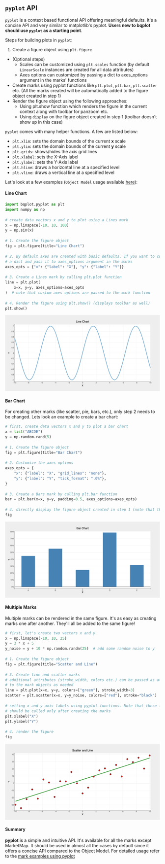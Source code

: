 ## `pyplot` API

`pyplot` is a context based functional API offering meaningful defaults. It's a concise API and very similar to matplotlib's pyplot. __Users new to bqplot should use `pyplot` as a starting point__. 

Steps for building plots in `pyplot`:

1. Create a figure object using `plt.figure`
* (Optional steps)
    * Scales can be customized using `plt.scales` function (by default `LinearScale` instances are created for all data attributes)
    * Axes options can customized by passing a dict to axes_options argument in the marks' functions
* Create marks using pyplot functions like `plt.plot`, `plt.bar`, `plt.scatter` etc. (All the marks created will be automatically added to the figure object created in step 1)
* Render the figure object using the following approaches:
    * Using plt.show function which renders the figure in the current context along with toolbar for panzoom etc.
    * Using `display` on the figure object created in step 1 (toolbar doesn't show up in this case)

`pyplot` comes with many helper functions. A few are listed below:

* `plt.xlim`: sets the domain bounds of the current __x__ scale
* `plt.ylim`: sets the domain bounds of the current __y__ scale
* `plt.grids`: shows/hides the axis grid lines
* `plt.xlabel`: sets the X-Axis label
* `plt.ylabel`: sets the Y-Axis label
* `plt.hline`: draws a horizontal line at a specified level
* `plt.vline`: draws a vertical line at a specified level

Let's look at a few examples (`Object Model` usage available [here](object-model.md)):

#### Line Chart

```py
import bqplot.pyplot as plt
import numpy as np

# create data vectors x and y to plot using a Lines mark
x = np.linspace(-10, 10, 100)
y = np.sin(x)

# 1. Create the figure object
fig = plt.figure(title="Line Chart")

# 2. By default axes are created with basic defaults. If you want to customize the axes create
# a dict and pass it to axes_options argument in the marks
axes_opts = {"x": {"label": "X"}, "y": {"label": "Y"}}

# 3. Create a Lines mark by calling plt.plot function
line = plt.plot(
    x=x, y=y, axes_options=axes_opts
)  # note that custom axes options are passed to the mark function

# 4. Render the figure using plt.show() (displays toolbar as well)
plt.show()
```
![plot](../assets/images/pyplot-image1.png)

#### Bar Chart

For creating other marks (like scatter, pie, bars, etc.), only step 2 needs to be changed. Lets look an example to create a bar chart:
```py  hl_lines="15"
# first, create data vectors x and y to plot a bar chart
x = list("ABCDE")
y = np.random.rand(5)

# 1. Create the figure object
fig = plt.figure(title="Bar Chart")

# 2. Customize the axes options
axes_opts = {
    "x": {"label": "X", "grid_lines": "none"},
    "y": {"label": "Y", "tick_format": ".0%"},
}

# 3. Create a Bars mark by calling plt.bar function
bar = plt.bar(x=x, y=y, padding=0.5, axes_options=axes_opts)

# 4. directly display the figure object created in step 1 (note that the toolbar no longer shows up)
fig
```
![plot](../assets/images/pyplot-image2.png)

#### Multiple Marks

Multiple marks can be rendered in the same figure. It's as easy as creating marks one after another. They'll all be added to the same figure!

```py
# first, let's create two vectors x and y
x = np.linspace(-10, 10, 25)
y = 3 * x + 5
y_noise = y + 10 * np.random.randn(25)  # add some random noise to y

# 1. Create the figure object
fig = plt.figure(title="Scatter and Line")

# 3. Create line and scatter marks
# additional attributes (stroke_width, colors etc.) can be passed as attributes 
# to the mark objects as needed
line = plt.plot(x=x, y=y, colors=["green"], stroke_width=3)
scatter = plt.scatter(x=x, y=y_noise, colors=["red"], stroke="black")

# setting x and y axis labels using pyplot functions. Note that these functions
# should be called only after creating the marks
plt.xlabel("X")
plt.ylabel("Y")

# 4. render the figure
fig
```
![plot](../assets/images/pyplot-image3.png)

#### Summary

__pyplot__ is a simple and intuitive API. It's available for all the marks except MarketMap. It should be used in almost all the cases by default since it offers a concise API compared to the Object Model. For detailed usage refer to the [mark examples using pyplot](https://github.com/bqplot/bqplot/tree/master/examples/Marks/Pyplot)
